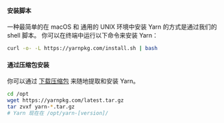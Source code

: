 #### 安装脚本

一种最简单的在 macOS 和 通用的 UNIX 环境中安装 Yarn 的方式是通过我们的 shell 脚本。
你可以在终端中运行以下命令来安装 Yarn：

```sh
curl -o- -L https://yarnpkg.com/install.sh | bash
```

#### 通过压缩包安装

你可以通过 [下载压缩包]({{site.baseurl}}/latest.tar.gz) 来随地提取和安装 Yarn。

```sh
cd /opt
wget https://yarnpkg.com/latest.tar.gz
tar zvxf yarn-*.tar.gz
# Yarn 现在在 /opt/yarn-[version]/
```
